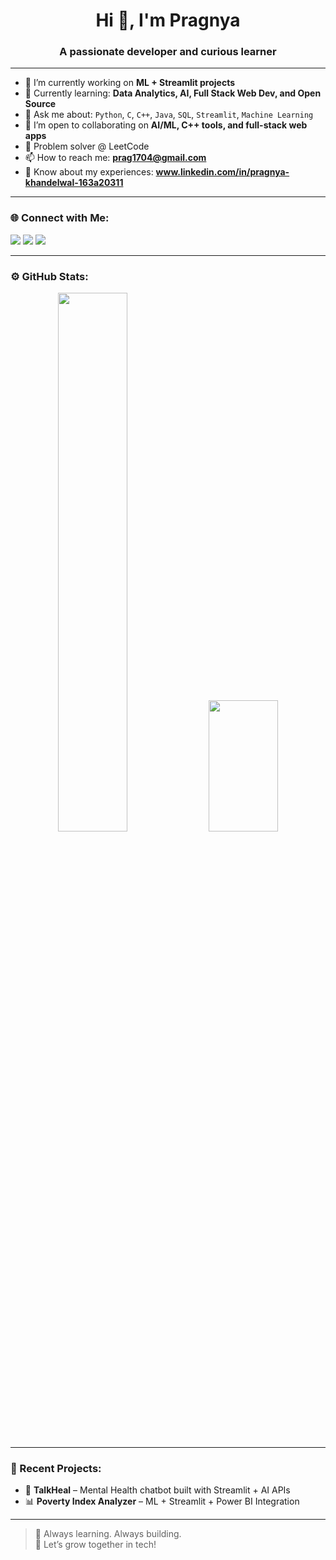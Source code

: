 <h1 align="center">Hi 👋, I'm Pragnya</h1>
<h3 align="center">A passionate developer and curious learner</h3>

---

- 🔭 I’m currently working on **ML + Streamlit projects**  
- 🌱 Currently learning: **Data Analytics, AI, Full Stack Web Dev, and Open Source**
- 💬 Ask me about: `Python`, `C`, `C++`, `Java`, `SQL`, `Streamlit`, `Machine Learning`
- 👯 I’m open to collaborating on **AI/ML, C++ tools, and full-stack web apps**
- 🧠 Problem solver @ LeetCode
- 📫 How to reach me: **prag1704@gmail.com**  
- 📄 Know about my experiences: **www.linkedin.com/in/pragnya-khandelwal-163a20311**

---

### 🌐 Connect with Me:
<p align="left">
  <a href="https://github.com/PragnyaKhandelwal" target="_blank"><img src="https://img.shields.io/badge/GitHub-%2312100E.svg?&style=for-the-badge&logo=github&logoColor=white" /></a>
  <a href="https://leetcode.com/u/PragK/" target="_blank"><img src="https://img.shields.io/badge/LeetCode-%23FFA116.svg?&style=for-the-badge&logo=leetcode&logoColor=white" /></a>
  <a href="www.linkedin.com/in/pragnya-khandelwal-163a20311" target="_blank"><img src="https://img.shields.io/badge/LinkedIn-%230077B5.svg?&style=for-the-badge&logo=linkedin&logoColor=white" /></a>
</p>

---

### ⚙️ GitHub Stats:
<p align="center">
  <img width="47%" src="https://github-readme-stats.vercel.app/api?username=PragnyaKhandelwal&show_icons=true&theme=radical" />
  <img width="47%" height="210" src="https://github-readme-streak-stats-eight.vercel.app/?user=PragnyaKhandelwal&theme=radical" />
</p>

---

### 🧠 Recent Projects:
- 🎯 **TalkHeal** – Mental Health chatbot built with Streamlit + AI APIs
- 📊 **Poverty Index Analyzer** – ML + Streamlit + Power BI Integration

---

> 🚀 Always learning. Always building.  
> 🌱 Let’s grow together in tech!

